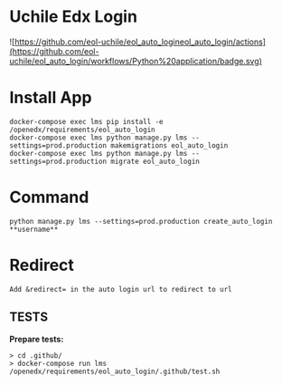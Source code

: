 # Uchile Edx Login
![https://github.com/eol-uchile/eol_auto_logineol_auto_login/actions](https://github.com/eol-uchile/eol_auto_login/workflows/Python%20application/badge.svg)

# Install App

    docker-compose exec lms pip install -e /openedx/requirements/eol_auto_login
    docker-compose exec lms python manage.py lms --settings=prod.production makemigrations eol_auto_login
    docker-compose exec lms python manage.py lms --settings=prod.production migrate eol_auto_login

# Command

    python manage.py lms --settings=prod.production create_auto_login **username**

# Redirect

    Add &redirect= in the auto login url to redirect to url

## TESTS
**Prepare tests:**

    > cd .github/
    > docker-compose run lms /openedx/requirements/eol_auto_login/.github/test.sh
